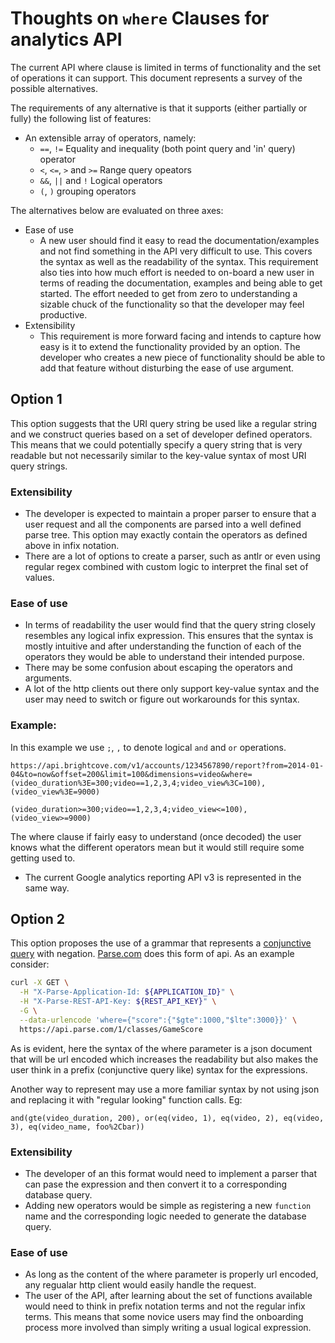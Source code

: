 # Thoughts on `where` Clauses for analytics API

The current API where clause is limited in terms of functionality and the set of operations it can support. This document represents a survey of the possible alternatives.

The requirements of any alternative is that it supports (either partially or fully) the following list of features:
* An extensible array of operators, namely:
	* `==`, `!=` Equality and inequality (both point query and 'in' query) operator
	* `<`, `<=`, `>` and `>=` Range query opeators
	* `&&`, `||` and `!` Logical operators
	* `(`, `)` grouping operators

The alternatives below are evaluated on three axes:
* Ease of use
	* A new user should find it easy to read the documentation/examples and not find something in the API very difficult to use. This covers the syntax as well as the readability of the syntax. This requirement also ties into how much effort is needed to on-board a new user in terms of reading the documentation, examples and being able to get started. The effort needed to get from zero to understanding a sizable chuck of the functionality so that the developer may feel productive.
* Extensibility
	* This requirement is more forward facing and intends to capture how easy is it to extend the functionality provided by an option. The developer who creates a new piece of functionality should be able to add that feature without disturbing the ease of use argument.

## Option 1
This option suggests that the URI query string be used like a regular string and we construct queries based on a set of developer defined operators. This means that we could potentially specify a query string that is very readable but not necessarily similar to the key-value syntax of most URI query strings.

### Extensibility
* The developer is expected to maintain a proper parser to ensure that a user request and all the components are parsed into a well defined parse tree. This option may exactly contain the operators as defined above in infix notation.
* There are a lot of options to create a parser, such as antlr or even using regular regex combined with custom logic to interpret the final set of values.

### Ease of use
* In terms of readability the user would find that the query string closely resembles any logical infix expression. This ensures that the syntax is mostly intuitive and after understanding the function of each of the operators they would be able to understand their intended purpose.
* There may be some confusion about escaping the operators and arguments.
* A lot of the http clients out there only support key-value syntax and the user may need to switch or figure out workarounds for this syntax.

### Example:

In this example we use `;`, `,` to denote logical `and` and `or` operations.

`https://api.brightcove.com/v1/accounts/1234567890/report?from=2014-01-04&to=now&offset=200&limit=100&dimensions=video&where=(video_duration%3E=300;video==1,2,3,4;video_view%3C=100),(video_view%3E=9000)`
    
    (video_duration>=300;video==1,2,3,4;video_view<=100),(video_view>=9000)    

The where clause if fairly easy to understand (once decoded) the user knows what the different operators mean but it would still require some getting used to.

* The current Google analytics reporting API v3 is represented in the same way.

## Option 2
This option proposes the use of a grammar that represents a [conjunctive query](http://en.wikipedia.org/wiki/Conjunctive_query) with negation. 
[Parse.com](https://parse.com/docs/rest#queries-basic) does this form of api. As an example consider:

```bash
curl -X GET \
  -H "X-Parse-Application-Id: ${APPLICATION_ID}" \
  -H "X-Parse-REST-API-Key: ${REST_API_KEY}" \
  -G \
  --data-urlencode 'where={"score":{"$gte":1000,"$lte":3000}}' \
  https://api.parse.com/1/classes/GameScore
```

As is evident, here the syntax of the where parameter is a json document that will be url encoded which increases the readability but also makes the user think in a prefix (conjunctive query like) syntax for the expressions.

Another way to represent may use a more familiar syntax by not using json and replacing it with "regular looking" function calls. Eg:

`and(gte(video_duration, 200), or(eq(video, 1), eq(video, 2), eq(video, 3), eq(video_name, foo%2Cbar))`

### Extensibility
* The developer of an this format would need to implement a parser that can pase the expression and then convert it to a corresponding database query.
* Adding new operators would be simple as registering a new `function` name and the corresponding logic needed to generate the database query.

### Ease of use
* As long as the content of the where parameter is properly url encoded, any regualar http client would easily handle the request.
* The user of the API, after learning about the set of functions available would need to think in prefix notation terms and not the regular infix terms. This means that some novice users may find the onboarding process more involved than simply writing a usual logical expression.
